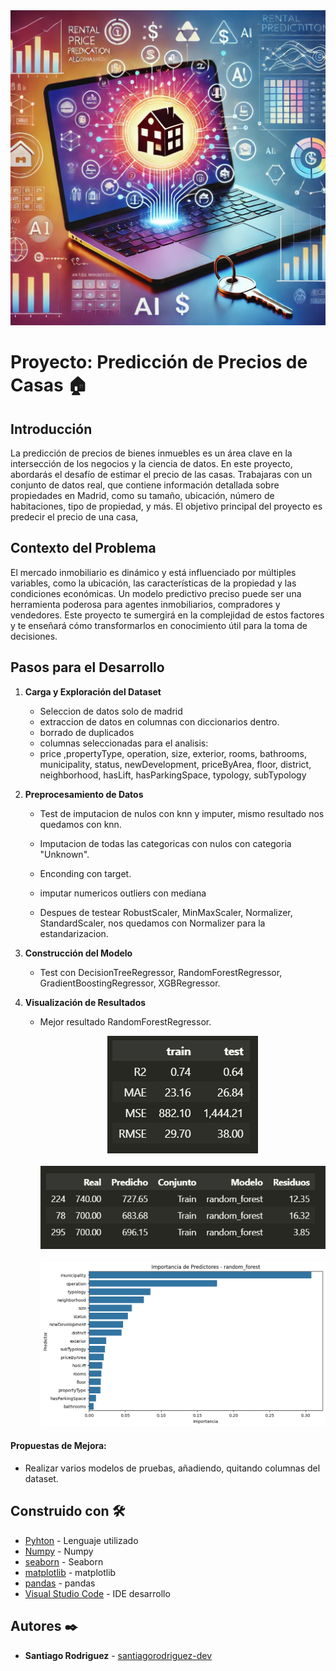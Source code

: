    <div style="text-align: center;">
      <img src="https://github.com/santiagorodriguez-dev/Proyecto7-PrediccionCasas/blob/main/images/imagen.png" alt="esquema" />
   </div>

# Proyecto: Predicción de Precios de Casas 🏠

## Introducción

La predicción de precios de bienes inmuebles es un área clave en la intersección de los negocios y la ciencia de datos. En este proyecto, abordarás el desafío de estimar el precio de las casas. Trabajaras con un conjunto de datos real, que contiene información detallada sobre propiedades en Madrid, como su tamaño, ubicación, número de habitaciones, tipo de propiedad, y más. El objetivo principal del proyecto es predecir el precio de una casa, 

## Contexto del Problema

El mercado inmobiliario es dinámico y está influenciado por múltiples variables, como la ubicación, las características de la propiedad y las condiciones económicas. Un modelo predictivo preciso puede ser una herramienta poderosa para agentes inmobiliarios, compradores y vendedores. Este proyecto te sumergirá en la complejidad de estos factores y te enseñará cómo transformarlos en conocimiento útil para la toma de decisiones.

## Pasos para el Desarrollo 

1. **Carga y Exploración del Dataset**

   - Seleccion de datos solo de madrid
   - extraccion de datos en columnas con diccionarios dentro.
   - borrado de duplicados
   - columnas seleccionadas para el analisis:
   - price ,propertyType, operation, size, exterior, rooms,
     bathrooms, municipality, status, newDevelopment, priceByArea,
     floor, district, neighborhood, hasLift, hasParkingSpace,
     typology, subTypology

2. **Preprocesamiento de Datos**

   - Test de imputacion de nulos con knn y imputer, mismo resultado nos quedamos con knn.

   - Imputacion de todas las categoricas con nulos con categoria "Unknown".

   - Enconding con target.

   - imputar numericos outliers con mediana
     
   - Despues de testear RobustScaler, MinMaxScaler, Normalizer, StandardScaler, nos quedamos con Normalizer
     para la estandarizacion.

3. **Construcción del Modelo**

   - Test con DecisionTreeRegressor, RandomForestRegressor, GradientBoostingRegressor, XGBRegressor.

4. **Visualización de Resultados**

   - Mejor resultado RandomForestRegressor.
     
     <div style="text-align: center;">
        <img src="https://github.com/santiagorodriguez-dev/Proyecto7-PrediccionCasas/blob/main/images/R1.PNG" alt="esquema" />
     </div>
      <br>
     <div style="text-align: center;">
        <img src="https://github.com/santiagorodriguez-dev/Proyecto7-PrediccionCasas/blob/main/images/R2.PNG" alt="esquema" />
     </div>
      <br>
      <div style="text-align: center;">
        <img src="https://github.com/santiagorodriguez-dev/Proyecto7-PrediccionCasas/blob/main/images/output.png" alt="esquema" />
     </div>
     
#### Propuestas de Mejora:
   - Realizar varios modelos de pruebas, añadiendo, quitando columnas del dataset.
  
## Construido con 🛠️

* [Pyhton](https://www.python.org/) - Lenguaje utilizado
* [Numpy](https://numpy.org/doc/stable/) - Numpy
* [seaborn](https://seaborn.pydata.org/tutorial.html) - Seaborn
* [matplotlib](https://matplotlib.org/stable/users/index) - matplotlib
* [pandas](https://pandas.pydata.org/docs/) - pandas
* [Visual Studio Code](https://code.visualstudio.com/) - IDE desarrollo
  
## Autores ✒️

* **Santiago Rodriguez** - [santiagorodriguez-dev](https://github.com/santiagorodriguez-dev)

